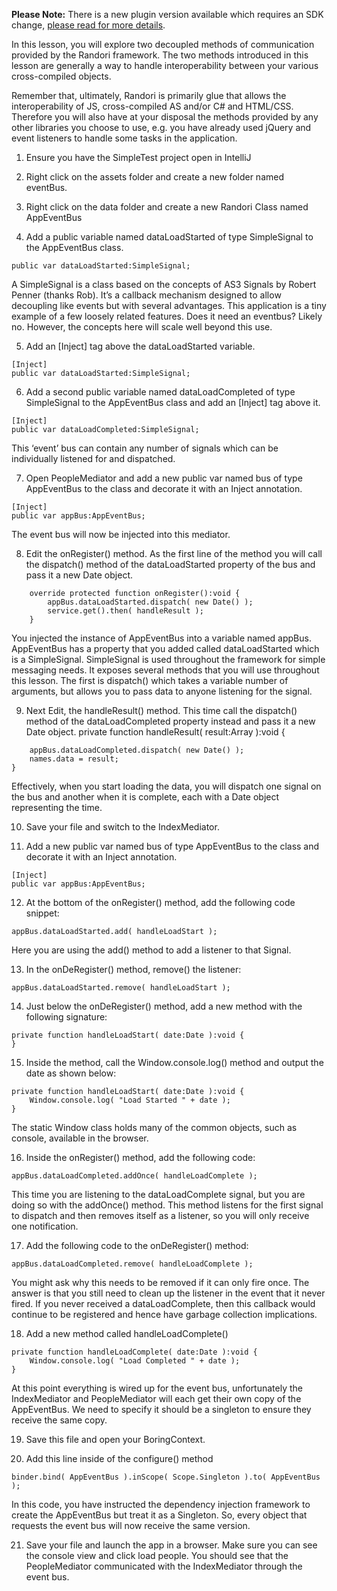 <b>Please Note:</b> There is a new plugin version available which requires an SDK change, [please read for more details](https://github.com/RandoriAS/randori-plugin-intellij/wiki/Instructions-for-updating-your-Plugin).

In this lesson, you will explore two decoupled methods of communication provided by the Randori framework. The two methods introduced in this lesson are generally a way to handle interoperability between your various cross-compiled objects. 

Remember that, ultimately, Randori is primarily glue that allows the interoperability of JS, cross-compiled AS and/or C# and HTML/CSS. Therefore you will also have at your disposal the methods provided by any other libraries you choose to use, e.g. you have already used jQuery and event listeners to handle some tasks in the application. 

1. Ensure you have the SimpleTest project open in IntelliJ

2. Right click on the assets folder and create a new folder named eventBus.

3. Right click on the data folder and create a new Randori Class named AppEventBus

4. Add a public variable named dataLoadStarted of type SimpleSignal to the AppEventBus class.
```
public var dataLoadStarted:SimpleSignal;
```
  A SimpleSignal is a class based on the concepts of AS3 Signals by Robert Penner (thanks Rob). It’s a callback mechanism designed to allow decoupling like events but with several advantages. 
This application is a tiny example of a few loosely related features. Does it need an eventbus? Likely no. However, the concepts here will scale well beyond this use.  

5. Add an [Inject] tag above the dataLoadStarted variable.
```
[Inject]
public var dataLoadStarted:SimpleSignal;
```

6. Add a second public variable named dataLoadCompleted of type SimpleSignal to the AppEventBus class and add an [Inject] tag above it.
```
[Inject]
public var dataLoadCompleted:SimpleSignal;
```
  This ‘event’ bus can contain any number of signals which can be individually listened for and dispatched.

7. Open PeopleMediator and add a new public var named bus of type AppEventBus to the class and decorate it with an Inject annotation.
```
[Inject]
public var appBus:AppEventBus;
```
  The event bus will now be injected into this mediator.

8. Edit the onRegister() method. As the first line of the method you will call the dispatch() method of the dataLoadStarted property of the bus and pass it a new Date object.
```
    override protected function onRegister():void {
        appBus.dataLoadStarted.dispatch( new Date() );
		service.get().then( handleResult );
    }
```
  You injected the instance of AppEventBus into a variable named appBus. AppEventBus has a property that you added called dataLoadStarted which is a SimpleSignal. 
SimpleSignal is used throughout the framework for simple messaging needs. It exposes several methods that you will use throughout this lesson. The first is dispatch() which takes a variable number of arguments, but allows you to pass data to anyone listening for the signal.

9. Next Edit, the handleResult() method. This time call the dispatch() method of the dataLoadCompleted property instead and pass it a new Date object.
private function handleResult( result:Array ):void {
```
    appBus.dataLoadCompleted.dispatch( new Date() );
    names.data = result;
}
```
  Effectively, when you start loading the data, you will dispatch one signal on the bus and another when it is complete, each with a Date object representing the time.

10. Save your file and switch to the IndexMediator.

11. Add a new public var named bus of type AppEventBus to the class and decorate it with an Inject annotation.
```
[Inject]
public var appBus:AppEventBus;
```

12. At the bottom of the onRegister() method, add the following code snippet:
```
appBus.dataLoadStarted.add( handleLoadStart );
```
  Here you are using the add() method to add a listener to that Signal. 

13. In the onDeRegister() method, remove() the listener:
```
appBus.dataLoadStarted.remove( handleLoadStart );
```

14. Just below the onDeRegister() method, add a new method with the following signature:
```
private function handleLoadStart( date:Date ):void {
}
```

15. Inside the method, call the Window.console.log() method and output the date as shown below:
```
private function handleLoadStart( date:Date ):void {
    Window.console.log( "Load Started " + date );
}
```
  The static Window class holds many of the common objects, such as console, available in the browser.

16. Inside the onRegister() method, add the following code:
```
appBus.dataLoadCompleted.addOnce( handleLoadComplete );
```
  This time you are listening to the dataLoadComplete signal, but you are doing so with the addOnce() method. This method listens for the first signal to dispatch and then removes itself as a listener, so you will only receive one notification. 

17. Add the following code to the onDeRegister() method:
```
appBus.dataLoadCompleted.remove( handleLoadComplete );
```
  You might ask why this needs to be removed if it can only fire once. The answer is that you still need to clean up the listener in the event that it never fired. If you never received a dataLoadComplete, then this callback would continue to be registered and hence have garbage collection implications.

18. Add a new method called handleLoadComplete()
```
private function handleLoadComplete( date:Date ):void {
    Window.console.log( "Load Completed " + date );
} 

```
  At this point everything is wired up for the event bus, unfortunately the IndexMediator and PeopleMediator will each get their own copy of the AppEventBus. We need to specify it should be a singleton to ensure they receive the same copy.

19. Save this file and open your BoringContext.

20. Add this line inside of the configure() method
```
binder.bind( AppEventBus ).inScope( Scope.Singleton ).to( AppEventBus );
```
  In this code, you have instructed the dependency injection framework to create the AppEventBus but treat it as a Singleton. So, every object that requests the event bus will now receive the same version.

21. Save your file and launch the app in a browser. Make sure you can see the console view and click load people. You should see that the PeopleMediator communicated with the IndexMediator through the event bus.


